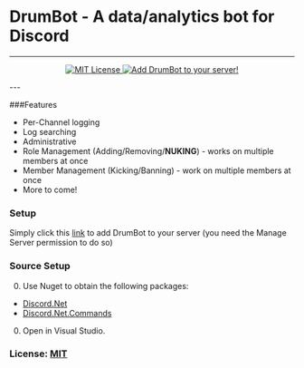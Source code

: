 # DrumBot - A data/analytics bot for Discord
---
<p align="center">
    <a href="https://opensource.org/licenses/mit-license.php">
        <img src="https://img.shields.io/badge/license-MIT%20License-blue.svg" alt="MIT License">
    </a>
    <a href="https://discordapp.com/oauth2/authorize?client_id=208460637368614913&scope=bot&permissions=0xFFFFFFFFFFFF">
        <img src="https://img.shields.io/badge/discord-add--to--server-738bd7.svg" alt="Add DrumBot to your server!">
    </a>
</p>
---

###Features
* Per-Channel logging
* Log searching
* Administrative
 * Role Management (Adding/Removing/**NUKING**) - works on multiple members at once
 * Member Management (Kicking/Banning) - work on multiple members at once
* More to come!

### Setup
Simply click this [link](https://discordapp.com/oauth2/authorize?client_id=208460637368614913&scope=bot&permissions=0xFFFFFFFFFFFF) to add DrumBot to your server (you need the Manage Server permission to do so)

### Source Setup
0. Use Nuget to obtain the following packages:
  * [Discord.Net](https://www.nuget.org/packages/Discord.Net/)
  * [Discord.Net.Commands](https://www.nuget.org/packages/Discord.Net.Commands/)
0. Open in Visual Studio.

### License: [MIT](./LICENSE)
